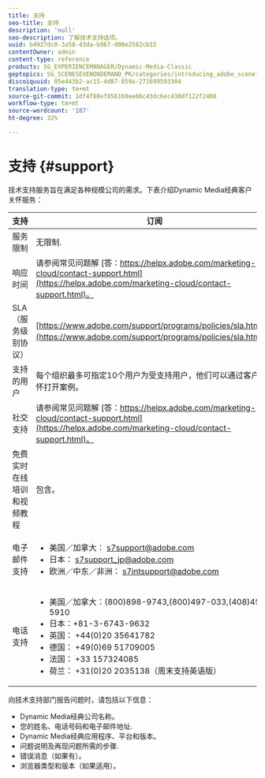 ```yaml
---
title: 支持
seo-title: 支持
description: 'null'
seo-description: 了解技术支持选项。
uuid: b4927dc0-3a58-43da-b967-d00e2582cb15
contentOwner: admin
content-type: reference
products: SG_EXPERIENCEMANAGER/Dynamic-Media-Classic
geptopics: SG_SCENESEVENONDEMAND_PK/categories/introducing_adobe_scene7
discoiquuid: 05e443b2-ac15-4d87-859a-271699593304
translation-type: tm+mt
source-git-commit: 1df4f88ef856160ee06c43dc6ec430df122f2408
workflow-type: tm+mt
source-wordcount: '187'
ht-degree: 32%

---
```



# 支持 {#support}

技术支持服务旨在满足各种规模公司的需求。下表介绍Dynamic Media经典客户关怀服务：

| 支持 | 订阅 |
|--- |--- |
| 服务限制 | 无限制. |
| 响应时间 | 请参阅常见问题解 [答：https://helpx.adobe.com/marketing-cloud/contact-support.html](https://helpx.adobe.com/marketing-cloud/contact-support.html)。 |
| SLA（服务级别协议） | [https://www.adobe.com/support/programs/policies/sla.html](https://www.adobe.com/support/programs/policies/sla.html)。 |
| 支持的用户 | 每个组织最多可指定10个用户为受支持用户，他们可以通过客户关怀打开案例。 |
| 社交支持 | 请参阅常见问题解 [答：https://helpx.adobe.com/marketing-cloud/contact-support.html](https://helpx.adobe.com/marketing-cloud/contact-support.html)。 |
| 免费实时在线培训和视频教程 | 包含。 |
| 电子邮件支持 | <ul><li>美国／加拿大： s7support@adobe.com</li> <li>日本： s7support_jp@adobe.com</li><li>欧洲／中东／非洲： s7intsupport@adobe.com</li></ul> |
| 电话支持 | <ul><li>美国／加拿大：(800)898-9743,(800)497-033,(408)454-5910 </li> <li>日本：+81-3-6743-9632 </li><li>英国： +44(0)20 35641782</li><li>德国： +49(0)69 51709005</li><li>法国： +33 157324085</li><li>荷兰： +31(0)20 2035138（周末支持英语版）</li></ul> |

向技术支持部门报告问题时，请包括以下信息：

* Dynamic Media经典公司名称。
* 您的姓名、电话号码和电子邮件地址.
* Dynamic Media经典应用程序、平台和版本。
* 问题说明及再现问题所需的步骤.
* 错误消息（如果有）。
* 浏览器类型和版本（如果适用）。

